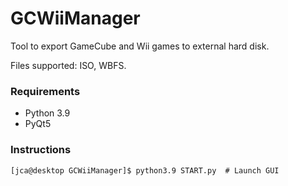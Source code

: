 # GCWiiManager

Tool to export GameCube and Wii games to external hard disk.

Files supported: ISO, WBFS.

### Requirements

* Python 3.9
* PyQt5

### Instructions
```
[jca@desktop GCWiiManager]$ python3.9 START.py  # Launch GUI

```


